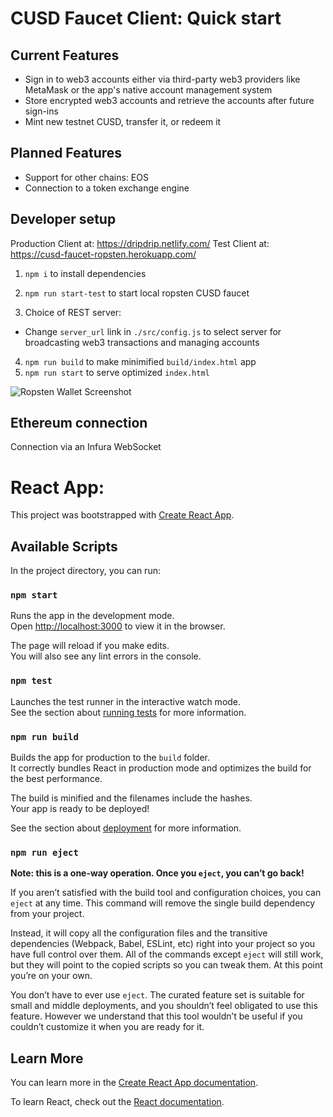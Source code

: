 # CUSD Faucet Client: Quick start

## Current Features
- Sign in to web3 accounts either via third-party web3 providers like MetaMask or the app's native account management system
- Store encrypted web3 accounts and retrieve the accounts after future sign-ins
- Mint new testnet CUSD, transfer it, or redeem it

## Planned Features
- Support for other chains: EOS
- Connection to a token exchange engine

## Developer setup

Production Client at: https://dripdrip.netlify.com/
Test Client at: https://cusd-faucet-ropsten.herokuapp.com/

1) `npm i` to install dependencies
2) `npm run start-test` to start local ropsten CUSD faucet

3) Choice of REST server:
- Change `server_url` link in `./src/config.js` to select server for broadcasting web3 transactions and managing accounts

4) `npm run build` to make minimified `build/index.html` app
5) `npm run start` to serve optimized `index.html`

![Ropsten Wallet Screenshot](https://github.com/nicholaspai/cusd-faucet-client/blob/master/cusd-faucet-account.gif)

## Ethereum connection
Connection via an Infura WebSocket

# React App: 
This project was bootstrapped with [Create React App](https://github.com/facebook/create-react-app).

## Available Scripts

In the project directory, you can run:

### `npm start`

Runs the app in the development mode.<br>
Open [http://localhost:3000](http://localhost:3000) to view it in the browser.

The page will reload if you make edits.<br>
You will also see any lint errors in the console.

### `npm test`

Launches the test runner in the interactive watch mode.<br>
See the section about [running tests](https://facebook.github.io/create-react-app/docs/running-tests) for more information.

### `npm run build`

Builds the app for production to the `build` folder.<br>
It correctly bundles React in production mode and optimizes the build for the best performance.

The build is minified and the filenames include the hashes.<br>
Your app is ready to be deployed!

See the section about [deployment](https://facebook.github.io/create-react-app/docs/deployment) for more information.

### `npm run eject`

**Note: this is a one-way operation. Once you `eject`, you can’t go back!**

If you aren’t satisfied with the build tool and configuration choices, you can `eject` at any time. This command will remove the single build dependency from your project.

Instead, it will copy all the configuration files and the transitive dependencies (Webpack, Babel, ESLint, etc) right into your project so you have full control over them. All of the commands except `eject` will still work, but they will point to the copied scripts so you can tweak them. At this point you’re on your own.

You don’t have to ever use `eject`. The curated feature set is suitable for small and middle deployments, and you shouldn’t feel obligated to use this feature. However we understand that this tool wouldn’t be useful if you couldn’t customize it when you are ready for it.

## Learn More

You can learn more in the [Create React App documentation](https://facebook.github.io/create-react-app/docs/getting-started).

To learn React, check out the [React documentation](https://reactjs.org/).
